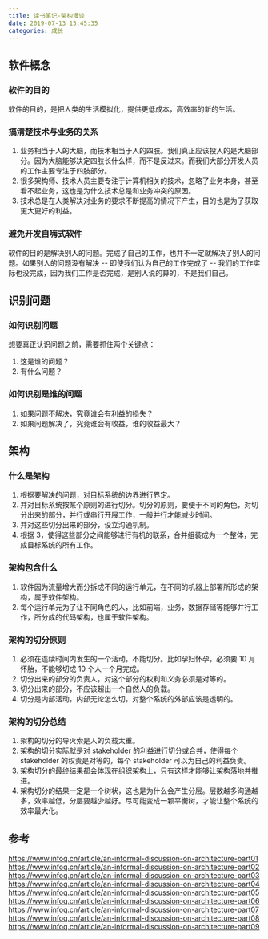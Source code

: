```yaml
---
title: 读书笔记-架构漫谈
date: 2019-07-13 15:45:35
categories: 成长
---
```


## 软件概念

### 软件的目的

软件的目的，是把人类的生活模拟化，提供更低成本，高效率的新的生活。

### 搞清楚技术与业务的关系

1. 业务相当于人的大脑，而技术相当于人的四肢。我们真正应该投入的是大脑部分。因为大脑能够决定四肢长什么样，而不是反过来。而我们大部分开发人员的工作主要专注于四肢部分。
2. 很多架构师、技术人员主要专注于计算机相关的技术，忽略了业务本身，甚至看不起业务，这也是为什么技术总是和业务冲突的原因。
3. 技术总是在人类解决对业务的要求不断提高的情况下产生，目的也是为了获取更大更好的利益。

### 避免开发自嗨式软件

软件的目的是解决别人的问题。完成了自己的工作，也并不一定就解决了别人的问题。如果别人的问题没有解决 -- 即使我们认为自己的工作完成了 -- 我们的工作实际也没完成，因为我们工作是否完成，是别人说的算的，不是我们自己。

## 识别问题

### 如何识别问题

想要真正认识问题之前，需要抓住两个关键点：

1. 这是谁的问题？
2. 有什么问题？

### 如何识别是谁的问题

1. 如果问题不解决，究竟谁会有利益的损失？
2. 如果问题解决了，究竟谁会有收益，谁的收益最大？

## 架构

### 什么是架构

1. 根据要解决的问题，对目标系统的边界进行界定。
2. 并对目标系统按某个原则的进行切分。切分的原则，要便于不同的角色，对切分出来的部分，并行或串行开展工作，一般并行才能减少时间。
3. 并对这些切分出来的部分，设立沟通机制。
4. 根据 3，使得这些部分之间能够进行有机的联系，合并组装成为一个整体，完成目标系统的所有工作。

### 架构包含什么

1. 软件因为流量增大而分拆成不同的运行单元，在不同的机器上部署所形成的架构，属于软件架构。
2. 每个运行单元为了让不同角色的人，比如前端，业务，数据存储等能够并行工作，所分成的代码架构，也属于软件架构。

### 架构的切分原则

1. 必须在连续时间内发生的一个活动，不能切分。比如孕妇怀孕，必须要 10 月怀胎，不能够切成 10 个人一个月完成。
2. 切分出来的部分的负责人，对这个部分的权利和义务必须是对等的。
3. 切分出来的部分，不应该超出一个自然人的负载。
4. 切分是内部活动，内部无论怎么切，对整个系统的外部应该是透明的。

### 架构的切分总结

1. 架构的切分的导火索是人的负载太重。
2. 架构的切分实际就是对 stakeholder 的利益进行切分或合并，使得每个 stakeholder 的权责是对等的，每个 stakeholder 可以为自己的利益负责。
3. 架构切分的最终结果都会体现在组织架构上，只有这样才能够让架构落地并推进。
4. 架构切分的结果一定是一个树状，这也是为什么会产生分层。层数越多沟通越多，效率越低，分层要越少越好。尽可能变成一颗平衡树，才能让整个系统的效率最大化。

## 参考

https://www.infoq.cn/article/an-informal-discussion-on-architecture-part01
https://www.infoq.cn/article/an-informal-discussion-on-architecture-part02
https://www.infoq.cn/article/an-informal-discussion-on-architecture-part03
https://www.infoq.cn/article/an-informal-discussion-on-architecture-part04
https://www.infoq.cn/article/an-informal-discussion-on-architecture-part05
https://www.infoq.cn/article/an-informal-discussion-on-architecture-part06
https://www.infoq.cn/article/an-informal-discussion-on-architecture-part07
https://www.infoq.cn/article/an-informal-discussion-on-architecture-part08
https://www.infoq.cn/article/an-informal-discussion-on-architecture-part09
